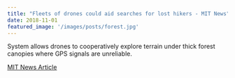 ```yaml
---
title: "Fleets of drones could aid searches for lost hikers - MIT News"
date: 2018-11-01
featured_image: '/images/posts/forest.jpg'
---
```


System allows drones to cooperatively explore terrain under thick forest canopies where GPS signals are unreliable. 

[MIT News Article](http://news.mit.edu/2018/fleets-drones-help-searches-lost-hikers-1102)